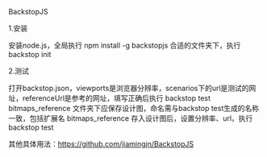 BackstopJS

1.安装

安装node.js，全局执行 npm install -g backstopjs
合适的文件夹下，执行 backstop init

2.测试

打开backstop.json，viewports是浏览器分辨率，scenarios下的url是测试的网址，referenceUrl是参考的网址，填写正确后执行 backstop  test
bitmaps_reference 文件夹下应保存设计图，命名需与backstop  test生成的名称一致，包括扩展名
bitmaps_reference 存入设计图后，设置分辨率、url，执行 backstop  test

其他具体用法：https://github.com/jiamingjn/BackstopJS

